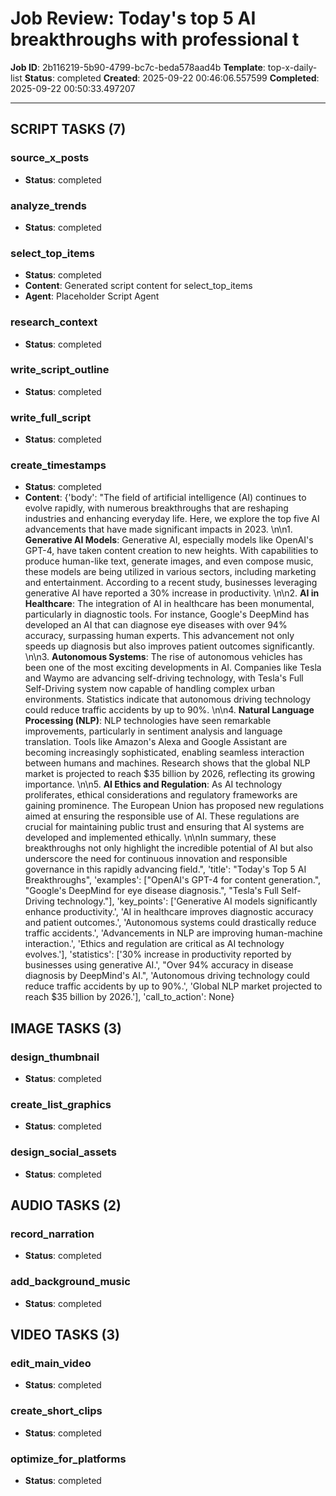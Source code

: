 # Job Review: Today's top 5 AI breakthroughs with professional t

**Job ID**: 2b116219-5b90-4799-bc7c-beda578aad4b
**Template**: top-x-daily-list
**Status**: completed
**Created**: 2025-09-22 00:46:06.557599
**Completed**: 2025-09-22 00:50:33.497207

---

## SCRIPT TASKS (7)

### source_x_posts
- **Status**: completed

### analyze_trends
- **Status**: completed

### select_top_items
- **Status**: completed
- **Content**: Generated script content for select_top_items
- **Agent**: Placeholder Script Agent

### research_context
- **Status**: completed

### write_script_outline
- **Status**: completed

### write_full_script
- **Status**: completed

### create_timestamps
- **Status**: completed
- **Content**: {'body': "The field of artificial intelligence (AI) continues to evolve rapidly, with numerous breakthroughs that are reshaping industries and enhancing everyday life. Here, we explore the top five AI advancements that have made significant impacts in 2023. \n\n1. **Generative AI Models**: Generative AI, especially models like OpenAI's GPT-4, have taken content creation to new heights. With capabilities to produce human-like text, generate images, and even compose music, these models are being utilized in various sectors, including marketing and entertainment. According to a recent study, businesses leveraging generative AI have reported a 30% increase in productivity. \n\n2. **AI in Healthcare**: The integration of AI in healthcare has been monumental, particularly in diagnostic tools. For instance, Google's DeepMind has developed an AI that can diagnose eye diseases with over 94% accuracy, surpassing human experts. This advancement not only speeds up diagnosis but also improves patient outcomes significantly. \n\n3. **Autonomous Systems**: The rise of autonomous vehicles has been one of the most exciting developments in AI. Companies like Tesla and Waymo are advancing self-driving technology, with Tesla's Full Self-Driving system now capable of handling complex urban environments. Statistics indicate that autonomous driving technology could reduce traffic accidents by up to 90%. \n\n4. **Natural Language Processing (NLP)**: NLP technologies have seen remarkable improvements, particularly in sentiment analysis and language translation. Tools like Amazon's Alexa and Google Assistant are becoming increasingly sophisticated, enabling seamless interaction between humans and machines. Research shows that the global NLP market is projected to reach $35 billion by 2026, reflecting its growing importance. \n\n5. **AI Ethics and Regulation**: As AI technology proliferates, ethical considerations and regulatory frameworks are gaining prominence. The European Union has proposed new regulations aimed at ensuring the responsible use of AI. These regulations are crucial for maintaining public trust and ensuring that AI systems are developed and implemented ethically. \n\nIn summary, these breakthroughs not only highlight the incredible potential of AI but also underscore the need for continuous innovation and responsible governance in this rapidly advancing field.", 'title': "Today's Top 5 AI Breakthroughs", 'examples': ["OpenAI's GPT-4 for content generation.", "Google's DeepMind for eye disease diagnosis.", "Tesla's Full Self-Driving technology."], 'key_points': ['Generative AI models significantly enhance productivity.', 'AI in healthcare improves diagnostic accuracy and patient outcomes.', 'Autonomous systems could drastically reduce traffic accidents.', 'Advancements in NLP are improving human-machine interaction.', 'Ethics and regulation are critical as AI technology evolves.'], 'statistics': ['30% increase in productivity reported by businesses using generative AI.', "Over 94% accuracy in disease diagnosis by DeepMind's AI.", 'Autonomous driving technology could reduce traffic accidents by up to 90%.', 'Global NLP market projected to reach $35 billion by 2026.'], 'call_to_action': None}

## IMAGE TASKS (3)

### design_thumbnail
- **Status**: completed

### create_list_graphics
- **Status**: completed

### design_social_assets
- **Status**: completed

## AUDIO TASKS (2)

### record_narration
- **Status**: completed

### add_background_music
- **Status**: completed

## VIDEO TASKS (3)

### edit_main_video
- **Status**: completed

### create_short_clips
- **Status**: completed

### optimize_for_platforms
- **Status**: completed
